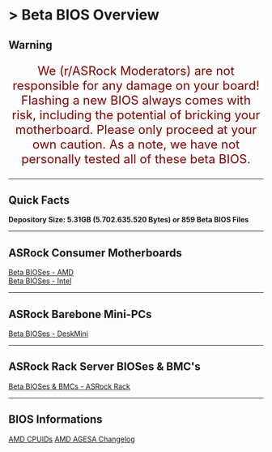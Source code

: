# > Beta BIOS Overview

## Warning
<p style="color:#840000;text-align:center;font-size:x-large">We (r/ASRock Moderators) are not responsible for any damage on your board!  
Flashing a new BIOS always comes with risk, including the potential of bricking your motherboard.  
Please only proceed at your own caution. As a note, we have not personally tested all of these beta BIOS.</p>

***

## Quick Facts  
**Depository Size: 5.31GB (5.702.635.520 Bytes) or 859 Beta BIOS Files**

***

## ASRock Consumer Motherboards

[Beta BIOSes - AMD](beta_bios_amd)  
[Beta BIOSes - Intel](beta_bios_intel)

***

## ASRock Barebone Mini-PCs 

[Beta BIOSes - DeskMini](beta_bios_deskmini)

***

## ASRock Rack Server BIOSes & BMC's

[Beta BIOSes & BMCs - ASRock Rack](beta_bios_rack)

***

## BIOS Informations

[AMD CPUIDs](amd_cpu_ids)
[AMD AGESA Changelog](about_agesa)


